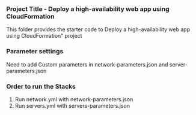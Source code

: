 ### Project Title - Deploy a high-availability web app using CloudFormation
This folder provides the starter code to Deploy a high-availability web app using CloudFormation" project


### Parameter settings
Need to add Custom parameters in network-parameters.json and server-parameters.json

### Order to run the Stacks
1. Run network.yml with network-parameters.json
2. Run servers.yml with servers-parameters.json